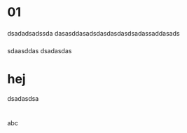 # 01
###
dsadadsadssda
dasasddasadsdasdasdasdsadassaddasads
###
sdaasddas
dsadasdas
#
# hej 
dsadasdsa
#
abc

#